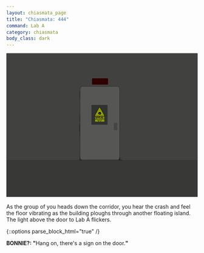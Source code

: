 ```yaml
---
layout: chiasmata_page
title: "Chiasmata: 444"
command: Lab A
category: chiasmata
body_class: dark
---
```


![444](/chiasmata/images/narrative/442.gif)

As the group of you heads down the corridor, you hear the crash and feel the floor vibrating as the building ploughs through another floating island.<br>
The light above the door to Lab A flickers.

{::options parse_block_html="true" /}
<div class="dialogue Robot">
<b>BONNIE?: "</b><span class="Bonnie">Hang on, there's a sign on the door.</span><b>"</b>
</div>